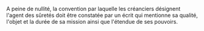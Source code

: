 A peine de nullité, la convention par laquelle les créanciers désignent l'agent des sûretés doit être constatée par un écrit qui mentionne sa qualité, l'objet et la durée de sa mission ainsi que l'étendue de ses pouvoirs.
